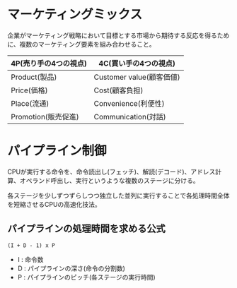 # マーケティングミックス

企業がマーケティング戦略において目標とする市場から期待する反応を得るために、複数のマーケティング要素を組み合わせること。

| 4P(売り手の4つの視点) | 4C(買い手の4つの視点)    |
|-----------------------|--------------------------|
| Product(製品)         | Customer value(顧客価値) |
| Price(価格)           | Cost(顧客負担)           |
| Place(流通)           | Convenience(利便性)      |
| Promotion(販売促進)   | Communication(対話)      |

# パイプライン制御

CPUが実行する命令を、命令読出し(フェッチ)、解読(デコード)、アドレス計算、オペランド呼出し、実行というような複数のステージに分ける。

各ステージを少しずつずらしつつ独立した並列に実行することで各処理時間全体を短縮させるCPUの高速化技法。

## パイプラインの処理時間を求める公式

```
(I + D - 1) x P
```

- I : 命令数
- D : パイプラインの深さ(命令の分割数)
- P : パイプラインのピッチ(各ステージの実行時間)

